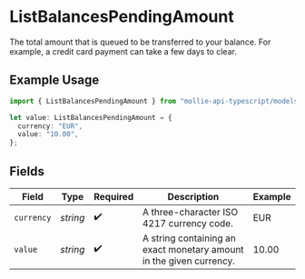 # ListBalancesPendingAmount

The total amount that is queued to be transferred to your balance. For example, a credit card payment can take a few days to clear.

## Example Usage

```typescript
import { ListBalancesPendingAmount } from "mollie-api-typescript/models/operations";

let value: ListBalancesPendingAmount = {
  currency: "EUR",
  value: "10.00",
};
```

## Fields

| Field                                                               | Type                                                                | Required                                                            | Description                                                         | Example                                                             |
| ------------------------------------------------------------------- | ------------------------------------------------------------------- | ------------------------------------------------------------------- | ------------------------------------------------------------------- | ------------------------------------------------------------------- |
| `currency`                                                          | *string*                                                            | :heavy_check_mark:                                                  | A three-character ISO 4217 currency code.                           | EUR                                                                 |
| `value`                                                             | *string*                                                            | :heavy_check_mark:                                                  | A string containing an exact monetary amount in the given currency. | 10.00                                                               |